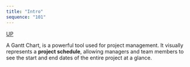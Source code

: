 ```yaml
---
title: "Intro"
sequence: "101"
---
```


[UP](/plantuml/plantuml-index.html)

A Gantt Chart, is a powerful tool used for project management.
It visually represents a **project schedule**,
allowing managers and team members to see the start and end dates of the entire project at a glance.
